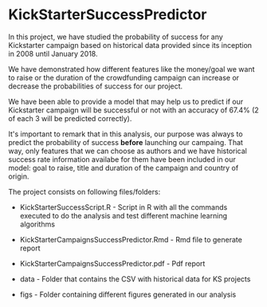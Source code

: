 # KickStarterSuccessPredictor

In this project, we have studied the probability of success for any Kickstarter campaign based on historical data provided since its inception in 2008 until January 2018.

We have demonstrated how different features like the money/goal we want to raise or the duration of the crowdfunding campaign can increase or decrease the probabilities of success for our project.

We have been able to provide a model that may help us to predict if our Kickstarter campaign will be successful or not with an accuracy of 67.4% (2 of each 3 will be predicted correctly).

It's important to remark that in this analysis, our purpose was always to predict the probability of success **before** launching our campaing. 
That way, only features that we can choose as authors and we have historical success rate information availabe for them have been included in our model: goal to raise, title and duration of the campaign and country of origin.

The project consists on following files/folders:

* KickStarterSuccessScript.R - Script in R with all the commands executed to do the analysis and test different machine learning algorithms

* KickStarterCampaignsSuccessPredictor.Rmd - Rmd file to generate report

* KickStarterCampaignsSuccessPredictor.pdf - Pdf report

* data - Folder that contains the CSV with historical data for KS projects

* figs - Folder containing different figures generated in our analysis
